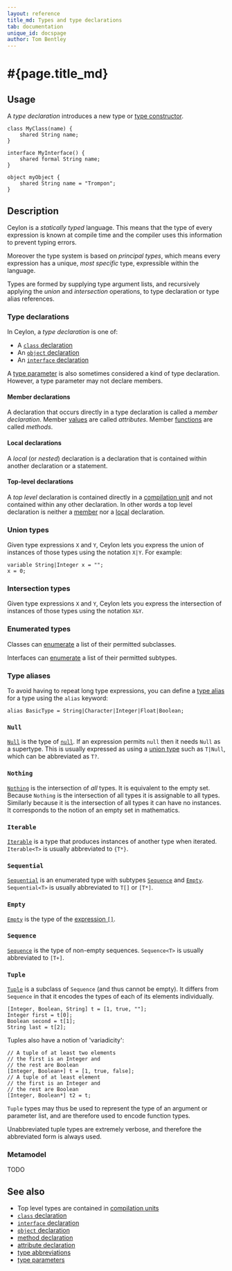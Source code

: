 ```yaml
---
layout: reference
title_md: Types and type declarations
tab: documentation
unique_id: docspage
author: Tom Bentley
---
```


# #{page.title_md}

## Usage 

A _type declaration_ introduces a new type or 
[type constructor](../type-parameters).

<!-- try: -->
    class MyClass(name) {
        shared String name;
    }

<!-- try: -->
    interface MyInterface() {
        shared formal String name;
    }

<!-- try: -->
    object myObject {
        shared String name = "Trompon";
    }

## Description

Ceylon is a *statically typed* language. This means that the type of 
every expression is known at compile time and the compiler uses this 
information to prevent typing errors.

Moreover the type system is based on *principal types*, which means 
every expression has a unique, *most specific* type, expressible within 
the language.

Types are formed by supplying type argument lists, and recursively 
applying the _union_ and _intersection_ operations, to type declaration 
or type alias references.

### Type declarations

In Ceylon, a *type declaration* is one of:

* A [`class` declaration](../class)
* An [`object` declaration](../object)
* An [`interface` declaration](../interface)

A [type parameter](../type-parameters) is also sometimes considered a
kind of type declaration. However, a type parameter may not declare
members.

#### Member declarations

A declaration that occurs directly in a type declaration is called a 
*member declaration*. Member [values](../value/) are called 
*attributes*. Member [functions](../function/) are called *methods*.

#### Local declarations

A *local* (or *nested*) declaration is a declaration that is 
contained within another declaration or a statement.

#### Top-level declarations

A *top level* declaration is contained directly in a
[compilation unit](../compilation-unit) and not contained within any other
declaration. In other words a top level declaration is neither
a [member](#member_declarations) nor a [local](#local_declarations) declaration.

### Union types

Given type expressions `X` and `Y`, Ceylon lets you express the union of 
instances of those types using the notation `X|Y`. For example:

<!-- cat: void m() { -->
<!-- try: -->
    variable String|Integer x = "";
    x = 0;
<!-- cat: } -->

### Intersection types

Given type expressions `X` and `Y`, Ceylon lets you express the 
intersection of instances of those types using the notation `X&Y`.

### Enumerated types

Classes can [enumerate](../class#enumerated_classes) 
a list of their permitted subclasses. 

Interfaces can [enumerate](../interface#enumerated_subtypes) 
a list of their permitted subtypes. 

### Type aliases

To avoid having to repeat long type expressions, you can define a 
[type alias](../alias#type_alises) for a type using the `alias` 
keyword:

<!-- try: -->
    alias BasicType = String|Character|Integer|Float|Boolean;
    
    
### `Null`

[`Null`](#{site.urls.apidoc_current}/Null.type.html) is the type of 
[`null`](#{site.urls.apidoc_current}/index.html#null). 
If an expression permits `null` then it
needs `Null` as a supertype. This is usually expressed as using a 
[union type](#union_types) such as `T|Null`, which can be abbreviated 
as `T?`.

### `Nothing`

[`Nothing`](#{site.urls.apidoc_current}/Nothing.type.html) 
is the intersection of *all* types. It is equivalent to the empty set.
Because `Nothing` is the intersection of all types it is assignable to 
all types. Similarly because it is the intersection of all types it can 
have no instances. It corresponds to the notion of an empty set in
mathematics.

### `Iterable`

[`Iterable`](#{site.urls.apidoc_current}/Iterable.type.html) 
is a type that produces instances of another type when iterated. 
`Iterable<T>` is usually abbreviated to `{T*}`.

### `Sequential`

[`Sequential`](#{site.urls.apidoc_current}/Sequential.type.html) 
is an enumerated type with subtypes 
[`Sequence`](#{site.urls.apidoc_current}/Sequence.type.html) and 
[`Empty`](#{site.urls.apidoc_current}/Empty.type.html). 
`Sequential<T>` is usually abbreviated to `T[]` or `[T*]`.

### `Empty`

[`Empty`](#{site.urls.apidoc_current}/Empty.type.html) is the type 
of the [expression `[]`](../../expression/sequence-instantiation). 

### `Sequence`

[`Sequence`](#{site.urls.apidoc_current}/Sequence.type.html) is the 
type of non-empty sequences.
`Sequence<T>` is usually abbreviated to `[T+]`.

### `Tuple`

[`Tuple`](#{site.urls.apidoc_current}/Tuple.type.html) is a subclass 
of `Sequence` (and thus cannot be empty). It differs from `Sequence` 
in that it encodes the types of each of its elements individually.

<!-- try: -->
    [Integer, Boolean, String] t = [1, true, ""];
    Integer first = t[0];
    Boolean second = t[1];
    String last = t[2];

Tuples also have a notion of 'variadicity':

<!-- try: -->
    // A tuple of at least two elements
    // the first is an Integer and 
    // the rest are Boolean
    [Integer, Boolean+] t = [1, true, false];
    // A tuple of at least element
    // the first is an Integer and 
    // the rest are Boolean
    [Integer, Boolean*] t2 = t;

`Tuple` types may thus be used to represent the type of an argument or
parameter list, and are therefore used to encode function types.

Unabbreviated tuple types are extremely verbose, and therefore the 
abbreviated form is always used. 

### Metamodel

TODO

## See also

* Top level types are contained in [compilation units](../compilation-unit)
* [`class` declaration](../class)
* [`interface` declaration](../interface)
* [`object` declaration](../object)
* [method declaration](../function)
* [attribute declaration](../value)
* [type abbreviations](../type-abbreviation)
* [type parameters](../type-parameters)
